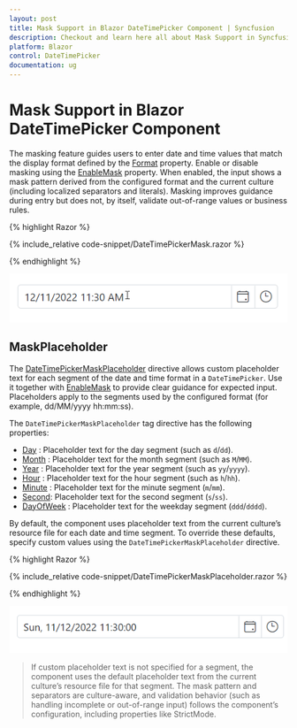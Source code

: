 ```yaml
---
layout: post
title: Mask Support in Blazor DateTimePicker Component | Syncfusion
description: Checkout and learn here all about Mask Support in Syncfusion Blazor DateTimePicker component and much more.
platform: Blazor
control: DateTimePicker
documentation: ug
---
```

# Mask Support in Blazor DateTimePicker Component

The masking feature guides users to enter date and time values that match the display format defined by the [Format](https://help.syncfusion.com/cr/blazor/Syncfusion.Blazor.Calendars.SfDatePicker-1.html#Syncfusion_Blazor_Calendars_SfDatePicker_1_Format) property. Enable or disable masking using the [EnableMask](https://help.syncfusion.com/cr/blazor/Syncfusion.Blazor.Calendars.SfDatePicker-1.html#Syncfusion_Blazor_Calendars_SfDatePicker_1_EnableMask) property. When enabled, the input shows a mask pattern derived from the configured format and the current culture (including localized separators and literals). Masking improves guidance during entry but does not, by itself, validate out-of-range values or business rules.

{% highlight Razor %}

{% include_relative code-snippet/DateTimePickerMask.razor %}

{% endhighlight %}

![Blazor DateTimePicker with EnableMask](./images/DateTimePickerMask.gif)

## MaskPlaceholder

The [DateTimePickerMaskPlaceholder](https://help.syncfusion.com/cr/blazor/Syncfusion.Blazor.Calendars.DateTimePickerMaskPlaceholder.html) directive allows custom placeholder text for each segment of the date and time format in a `DateTimePicker`. Use it together with [EnableMask](https://help.syncfusion.com/cr/blazor/Syncfusion.Blazor.Calendars.SfDatePicker-1.html#Syncfusion_Blazor_Calendars_SfDatePicker_1_EnableMask) to provide clear guidance for expected input. Placeholders apply to the segments used by the configured format (for example, dd/MM/yyyy hh:mm:ss).

The `DateTimePickerMaskPlaceholder` tag directive has the following properties:

* [Day](https://help.syncfusion.com/cr/blazor/Syncfusion.Blazor.Calendars.MaskPlaceholder.html#Syncfusion_Blazor_Calendars_MaskPlaceholder_Day) : Placeholder text for the day segment (such as `d`/`dd`).
* [Month](https://help.syncfusion.com/cr/blazor/Syncfusion.Blazor.Calendars.MaskPlaceholder.html#Syncfusion_Blazor_Calendars_MaskPlaceholder_Month) : Placeholder text for the month segment (such as `M`/`MM`).
* [Year](https://help.syncfusion.com/cr/blazor/Syncfusion.Blazor.Calendars.MaskPlaceholder.html#Syncfusion_Blazor_Calendars_MaskPlaceholder_Year) : Placeholder text for the year segment (such as `yy`/`yyyy`).
* [Hour](https://help.syncfusion.com/cr/blazor/Syncfusion.Blazor.Calendars.MaskPlaceholder.html#Syncfusion_Blazor_Calendars_MaskPlaceholder_Hour) : Placeholder text for the hour segment (such as `h`/`hh`).
* [Minute](https://help.syncfusion.com/cr/blazor/Syncfusion.Blazor.Calendars.MaskPlaceholder.html#Syncfusion_Blazor_Calendars_MaskPlaceholder_Minute) : Placeholder text for the minute segment (`m`/`mm`).
* [Second](https://help.syncfusion.com/cr/blazor/Syncfusion.Blazor.Calendars.MaskPlaceholder.html#Syncfusion_Blazor_Calendars_MaskPlaceholder_Second): Placeholder text for the second segment (`s`/`ss`).
* [DayOfWeek](https://help.syncfusion.com/cr/blazor/Syncfusion.Blazor.Calendars.MaskPlaceholder.html#Syncfusion_Blazor_Calendars_MaskPlaceholder_DayOfWeek) : Placeholder text for the weekday segment (`ddd`/`dddd`).

By default, the component uses placeholder text from the current culture’s resource file for each date and time segment. To override these defaults, specify custom values using the `DateTimePickerMaskPlaceholder` directive.

{% highlight Razor %}

{% include_relative code-snippet/DateTimePickerMaskPlaceholder.razor %}

{% endhighlight %}

![Blazor DateTimePicker Mask Support with MaskPlaceholder](./images/DateTimePickerMaskPlaceholder.gif)

> If custom placeholder text is not specified for a segment, the component uses the default placeholder text from the current culture’s resource file for that segment. The mask pattern and separators are culture-aware, and validation behavior (such as handling incomplete or out-of-range input) follows the component’s configuration, including properties like StrictMode.